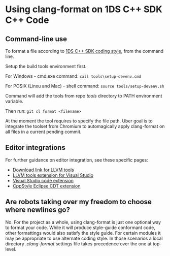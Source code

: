 # Using clang-format on 1DS C++ SDK C++ Code

## Command-line use

To format a file according to [1DS C++ SDK coding style](Coding%20style.md), from the command line.

Setup the build tools environment first.

For Windows - cmd.exe command:
```call tools\setup-devenv.cmd```

For POSIX (Linxu and Mac) - shell command:
```source tools/setup-devenv.sh```

Command will add the tools from repo *tools* directory to PATH environment variable.

Then run:
```git cl format <filename>```

At the moment the tool requires to specify the file path. Uber goal is to integrate the toolset
from Chromium to automagically apply clang-format on all files in a current pending commit.

## Editor integrations

For further guidance on editor integration, see these specific pages:
* [Download link for LLVM tools](https://releases.llvm.org/9.0.0/LLVM-9.0.0-win64.exe)
* [LLVM tools extension for Visual Studio](https://marketplace.visualstudio.com/items?itemName=LLVMExtensions.llvm-toolchain)
* [Visual Studio code extension](https://marketplace.visualstudio.com/items?itemName=xaver.clang-format)
* [CppStyle Eclipse CDT extension](https://marketplace.eclipse.org/content/cppstyle)

## Are robots taking over my freedom to choose where newlines go?

No. For the project as a whole, using clang-format is just one optional way to format your code.
While it will produce style-guide conformant code, other formattings would also satisfy the style
guide. For certain modules it may be appropriate to use alternate coding style. In those scenarios
a local directory *.clang-format* settings file takes precedence over the one at top-level.
